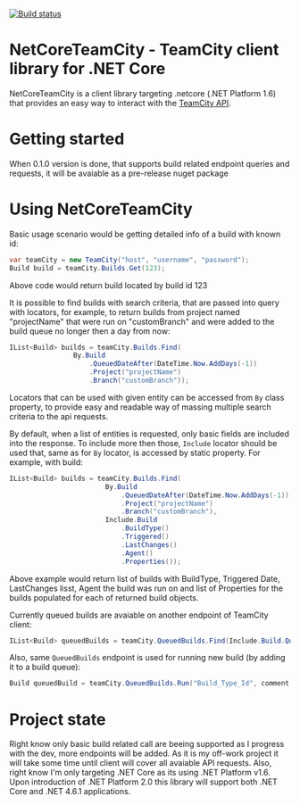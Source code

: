 [![Build status](https://ci.appveyor.com/api/projects/status/wms9wdqb4a109c1h?svg=true)](https://ci.appveyor.com/project/monkey3310/netcore-teamcity-api)
# NetCoreTeamCity - TeamCity client library for .NET Core
NetCoreTeamCity is a client library targeting .netcore (.NET Platform 1.6) that provides an easy
way to interact with the [TeamCity API](https://confluence.jetbrains.com/display/TCD10/REST+API). 

# Getting started
When 0.1.0 version is done, that supports build related endpoint queries and requests, it will be avaiable as a pre-release nuget package

# Using NetCoreTeamCity
Basic usage scenario would be getting detailed info of a build with known id:
```csharp
var teamCity = new TeamCity("host", "username", "password");
Build build = teamCity.Builds.Get(123);
```
Above code would return build located by build id 123

It is possible to find builds with search criteria, that are passed into query with locators, for example, to return builds from project named "projectName" that were run on "customBranch" and were added to the build queue no longer then a day from now:
```csharp
IList<Build> builds = teamCity.Builds.Find(
                By.Build
                    .QueuedDateAfter(DateTime.Now.AddDays(-1))
                    .Project("projectName")
                    .Branch("customBranch"));
```
Locators that can be used with given entity can be accessed from `By` class property, to provide easy and readable way of massing multiple search criteria to the api requests.

By default, when a list of entities is requested, only basic fields are included into the response. To include more then those, `Include` locator should be used that, same as for `By` locator, is accessed by static property. For example, with build:
```csharp
IList<Build> builds = teamCity.Builds.Find(
                        By.Build
                            .QueuedDateAfter(DateTime.Now.AddDays(-1)),
                            .Project("projectName")
                            .Branch("customBranch"),
                        Include.Build
                            .BuildType()
                            .Triggered()
                            .LastChanges()
                            .Agent()
                            .Properties());
```
Above example would return list of builds with BuildType, Triggered Date, LastChanges lisst, Agent the build was run on and list of Properties for the builds populated for each of returned build objects.

Currently queued builds are avaiable on another endpoint of TeamCity client:
```csharp
IList<Build> queuedBuilds = teamCity.QueuedBuilds.Find(Include.Build.QueuedDate());
```
Also, same `QueuedBuilds` endpoint is used for running new build (by adding it to a build queue):
```csharp
Build queuedBuild = teamCity.QueuedBuilds.Run("Build_Type_Id", comment: "Test build from API");
```
# Project state

Right know only basic build related call are beeing supported as I progress with the dev, more endpoints will be added. As it is my off-work project it will take some time until client will cover all avaiable API requests.
Also, right know I'm only targeting .NET Core as its using .NET Platform v1.6. Upon introduction of .NET Platform 2.0 this library will support both .NET Core and .NET 4.6.1 applications.
